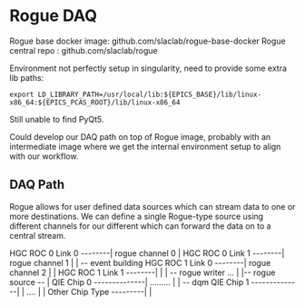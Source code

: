 
# Rogue DAQ

Rogue base docker image: github.com/slaclab/rogue-base-docker
Rogue central repo     : github.com/slaclab/rogue

Environment not perfectly setup in singularity, need to provide some extra lib paths:

```
export LD_LIBRARY_PATH=/usr/local/lib:${EPICS_BASE}/lib/linux-x86_64:${EPICS_PCAS_ROOT}/lib/linux-x86_64
```

Still unable to find PyQt5.

Could develop our DAQ path on top of Rogue image, 
probably with an intermediate image where we get the internal environment setup to align with our workflow.

## DAQ Path

Rogue allows for user defined data sources which can stream data to one or more destinations.
We can define a single Rogue-type source using different channels for our different 
which can forward the data on to a central stream.

HGC ROC 0 Link 0 --------| rogue channel 0 |
HGC ROC 0 Link 1 --------| rogue channel 1 |                   | -- event building
HGC ROC 1 Link 0 --------| rogue channel 2 |                   |
HGC ROC 1 Link 1 --------|                 |                   | -- rogue writer
  ...                    |                 |-- rogue source -- |
QIE Chip 0 --------------|    .........    |                   | -- dqm
QIE Chip 1 --------------|                 |
  ....                   |                 |
Other Chip Type ---------|                 |

